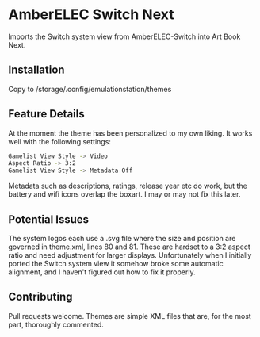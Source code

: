 # AmberELEC Switch Next
Imports the Switch system view from AmberELEC-Switch into Art Book Next.

## Installation
Copy to /storage/.config/emulationstation/themes

## Feature Details
At the moment the theme has been personalized to my own liking. It works well with the following settings:

```bash
Gamelist View Style -> Video
Aspect Ratio -> 3:2
Gamelist View Style -> Metadata Off
```

Metadata such as descriptions, ratings, release year etc do work, but the battery and wifi icons overlap the boxart. I may or may not fix this later.

## Potential Issues
The system logos each use a .svg file where the size and position are governed in theme.xml, lines 80 and 81. These are hardset to a 3:2 aspect ratio and need adjustment for larger displays. Unfortunately when I initially ported the Switch system view it somehow broke some automatic alignment, and I haven't figured out how to fix it properly.

## Contributing
Pull requests welcome. Themes are simple XML files that are, for the most part, thoroughly commented.
